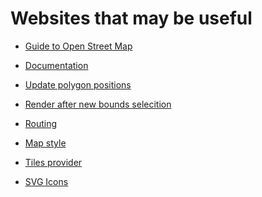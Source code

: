 # Websites that may be useful

- <a href="https://ujjwaltiwari2.medium.com/a-guide-to-using-openstreetmap-with-react-70932389b8b1">Guide to Open Street Map</a>

- <a href="https://react-leaflet.js.org/docs">Documentation</a>

- <a href="https://stackoverflow.com/questions/71226012/react-leaflet-how-to-update-positions-to-polygon">Update polygon positions</a>

- <a href="https://stackoverflow.com/questions/76688695/react-leaflet-svgoverlay-how-update-bounds-rendering-after-new-bounds-selectio">Render after new bounds selecition</a>

- <a href="https://stackoverflow.com/questions/73331688/how-to-use-svg-component-in-react-leaflet">Routing</a>

- <a href="https://leaflet-extras.github.io/leaflet-providers/preview/#filter=Stadia.Outdoors">Map style</a>

- <a href="https://leaflet-extras.github.io/leaflet-providers/preview/">Tiles provider</a>

- <a href="https://www.svgrepo.com/svg/244189/bathroom-restroom?edit=true">SVG Icons</a>